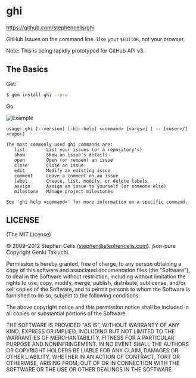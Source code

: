 # ghi

<https://github.com/stephencelis/ghi>

GitHub Issues on the command line. Use your `$EDITOR`, not your browser.

Note: This is being rapidly prototyped for GitHub API v3.


## The Basics

Get:

``` bash
$ gem install ghi --pre
```

Go:

![Example](/stephencelis/ghi/raw/master/images/example.png)

```
usage: ghi [--version] [-h|--help] <command> [<args>] [ -- [<user>/]<repo>]

The most commonly used ghi commands are:
   list        List your issues (or a repository's)
   show        Show an issue's details
   open        Open (or reopen) an issue
   close       Close an issue
   edit        Modify an existing issue
   comment     Leave a comment on an issue
   label       Create, list, modify, or delete labels
   assign      Assign an issue to yourself (or someone else)
   milestone   Manage project milestones

See 'ghi help <command>' for more information on a specific command.
```


## LICENSE

(The MIT License)

© 2009–2012 Stephen Celis (<stephen@stephencelis.com>).
json-pure Copyright Genki Takiuchi.

Permission is hereby granted, free of charge, to any person obtaining a copy of
this software and associated documentation files (the "Software"), to deal in
the Software without restriction, including without limitation the rights to
use, copy, modify, merge, publish, distribute, sublicense, and/or sell copies
of the Software, and to permit persons to whom the Software is furnished to do
so, subject to the following conditions:

The above copyright notice and this permission notice shall be included in all
copies or substantial portions of the Software.

THE SOFTWARE IS PROVIDED "AS IS", WITHOUT WARRANTY OF ANY KIND, EXPRESS OR
IMPLIED, INCLUDING BUT NOT LIMITED TO THE WARRANTIES OF MERCHANTABILITY,
FITNESS FOR A PARTICULAR PURPOSE AND NONINFRINGEMENT. IN NO EVENT SHALL THE
AUTHORS OR COPYRIGHT HOLDERS BE LIABLE FOR ANY CLAIM, DAMAGES OR OTHER
LIABILITY, WHETHER IN AN ACTION OF CONTRACT, TORT OR OTHERWISE, ARISING FROM,
OUT OF OR IN CONNECTION WITH THE SOFTWARE OR THE USE OR OTHER DEALINGS IN THE
SOFTWARE.
